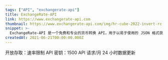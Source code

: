 ```yaml
---
tags: ["API", "exchangerate-api"]
title: ExchangeRate-API
link: https://www.exchangerate-api.com
thumbnail: https://www.exchangerate-api.com/img/hr-cube-2022-invert-rc.png
snippet: >-
  ExchangeRate-API 是一个免费和专业的货币转换 API，用于以易于使用的 JSON 格式获取最新的外汇汇率。
createdAt: 2021-06-21T00:00:00.000Z
---
```

开放存取：速率限制
API 密钥：1500 API 请求/月
24 小时数据更新